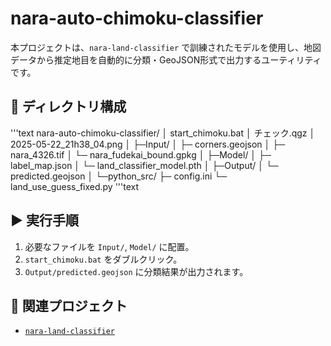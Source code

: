 # nara-auto-chimoku-classifier

本プロジェクトは、`nara-land-classifier` で訓練されたモデルを使用し、地図データから推定地目を自動的に分類・GeoJSON形式で出力するユーティリティです。

## 📁 ディレクトリ構成
'''text
nara-auto-chimoku-classifier/
│ start_chimoku.bat
│ チェック.qgz
│ 2025-05-22_21h38_04.png
│
├─Input/
│ ├─ corners.geojson
│ ├─ nara_4326.tif
│ └─ nara_fudekai_bound.gpkg
│
├─Model/
│ ├─ label_map.json
│ └─ land_classifier_model.pth
│
├─Output/
│ └─ predicted.geojson
│
└─python_src/
├─ config.ini
└─ land_use_guess_fixed.py
'''text


## ▶️ 実行手順

1. 必要なファイルを `Input/`, `Model/` に配置。
2. `start_chimoku.bat` をダブルクリック。
3. `Output/predicted.geojson` に分類結果が出力されます。

## 🔗 関連プロジェクト

- [`nara-land-classifier`](https://github.com/xxxxxx/nara-land-classifier)
